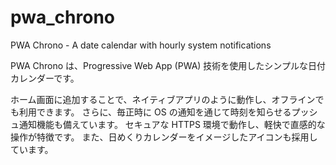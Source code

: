 # pwa_chrono
PWA Chrono - A date calendar with hourly system notifications

PWA Chrono は、Progressive Web App (PWA) 技術を使用したシンプルな日付カレンダーです。

ホーム画面に追加することで、ネイティブアプリのように動作し、オフラインでも利用できます。
さらに、毎正時に OS の通知を通じて時刻を知らせるプッシュ通知機能も備えています。
セキュアな HTTPS 環境で動作し、軽快で直感的な操作が特徴です。
また、日めくりカレンダーをイメージしたアイコンも採用しています。


